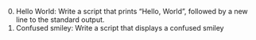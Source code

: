 0. Hello World: 
  Write a script that prints “Hello, World”, followed by a new line to the standard output.
1. Confused smiley:
   Write a script that displays a confused smiley

